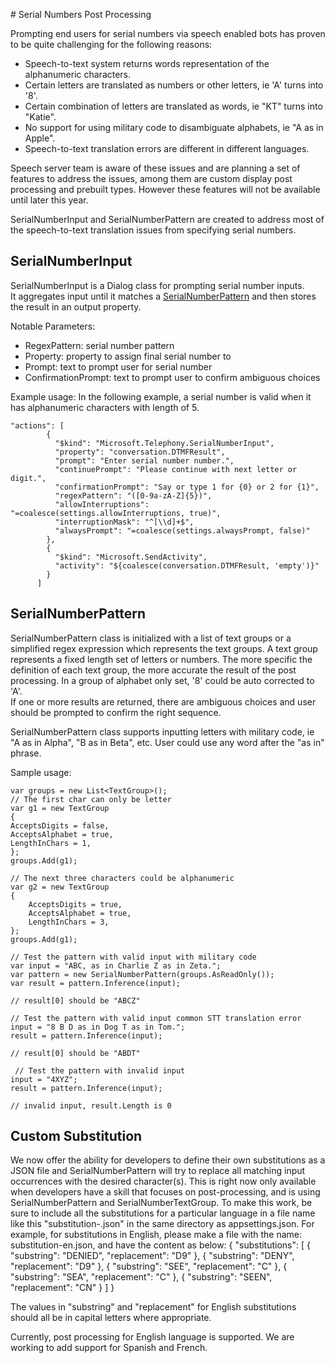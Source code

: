 ﻿﻿﻿# Serial Numbers Post Processing 

Prompting end users for serial numbers via speech enabled bots has proven to be quite challenging for the following reasons:
- Speech-to-text system returns words representation of the alphanumeric characters.
- Certain letters are translated as numbers or other letters, ie 'A' turns into '8'.
- Certain combination of letters are translated as words, ie "KT" turns into "Katie".
- No support for using military code to disambiguate alphabets, ie "A as in Apple".
- Speech-to-text translation errors are different in different languages.

Speech server team is aware of these issues and are planning a set of features to address the issues, 
among them are custom display post processing and prebuilt types. However these features will not be available until later this year.

SerialNumberInput and SerialNumberPattern are created to address most of the speech-to-text translation issues from 
specifying serial numbers.  

## SerialNumberInput
SerialNumberInput is a Dialog class for prompting serial number inputs.  
It aggregates input until it matches a [SerialNumberPattern](#serialnumberpattern) and then stores the result in an output property.

Notable Parameters:
- RegexPattern: serial number pattern
- Property: property to assign final serial number to
- Prompt: text to prompt user for serial number
- ConfirmationPrompt: text to prompt user to confirm ambiguous choices

Example usage:
In the following example, a serial number is valid when it has alphanumeric characters with length of 5.

```
"actions": [
        {
          "$kind": "Microsoft.Telephony.SerialNumberInput",
          "property": "conversation.DTMFResult",
          "prompt": "Enter serial number number.",
          "continuePrompt": "Please continue with next letter or digit.",
          "confirmationPrompt": "Say or type 1 for {0} or 2 for {1}",
          "regexPattern": "([0-9a-zA-Z]{5})",
          "allowInterruptions": "=coalesce(settings.allowInterruptions, true)",
          "interruptionMask": "^[\\d]+$",
          "alwaysPrompt": "=coalesce(settings.alwaysPrompt, false)"
        },
        {
          "$kind": "Microsoft.SendActivity",
          "activity": "${coalesce(conversation.DTMFResult, 'empty')}"
        }
      ]
```



## SerialNumberPattern

SerialNumberPattern class is initialized with a list of text groups or a simplified regex expression which represents the text groups.
A text group represents a fixed length set of letters or numbers.  The more specific the definition of each text group, the more accurate the result of the post processing. 
In a group of alphabet only set, '8' could be auto corrected to 'A'.  
If one or more results are returned, there are ambiguous choices and user should be prompted to confirm the right sequence.

SerialNumberPattern class supports inputting letters with military code, ie "A as in Alpha", "B as in Beta", etc.  User could use any word after the "as in" phrase.

Sample usage:

    var groups = new List<TextGroup>();
    // The first char can only be letter
    var g1 = new TextGroup
    {
    AcceptsDigits = false,
    AcceptsAlphabet = true,
    LengthInChars = 1,
    };
    groups.Add(g1);
        
    // The next three characters could be alphanumeric
    var g2 = new TextGroup
    {
        AcceptsDigits = true,
        AcceptsAlphabet = true,
        LengthInChars = 3,
    };
    groups.Add(g1);
    
    // Test the pattern with valid input with military code
    var input = "ABC, as in Charlie Z as in Zeta.";
    var pattern = new SerialNumberPattern(groups.AsReadOnly());
    var result = pattern.Inference(input);
    
    // result[0] should be "ABCZ"
    
    // Test the pattern with valid input common STT translation error
    input = "8 B D as in Dog T as in Tom.";
    result = pattern.Inference(input);
    
    // result[0] should be "ABDT"
    
     // Test the pattern with invalid input
    input = "4XYZ";
    result = pattern.Inference(input);
    
    // invalid input, result.Length is 0

## Custom Substitution
We now offer the ability for developers to define their own substitutions as a JSON file and SerialNumberPattern will try to replace all matching input occurrences with the desired character(s).
This is right now only available when developers have a skill that focuses on post-processing, and is using SerialNumberPattern and SerialNumberTextGroup.
To make this work, be sure to include all the substitutions for a particular language in a file name like this "substitution-<language code>.json" in the same directory as appsettings.json.
For example, for substitutions in English, please make a file with the name: substitution-en.json, and have the content as below:
{
  "substitutions": [
    {
      "substring": "DENIED",
      "replacement": "D9"
    },
    {
      "substring": "DENY",
      "replacement": "D9"
    },
    {
      "substring": "SEE",
      "replacement": "C"
    },
    {
      "substring": "SEA",
      "replacement": "C"
    },
    {
      "substring": "SEEN",
      "replacement": "CN"
    }
  ]
}

The values in "substring" and "replacement" for English substitutions should all be in capital letters where appropriate.

Currently, post processing for English language is supported.  We are working to add support for Spanish and French.



